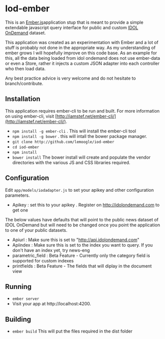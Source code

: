 # Iod-ember

This is an [Ember.js](http://emberjs.com/)application stup that is meant to provide a simple extendable javascript query interface for public and custom [IDOL OnDemand](http://idolondemand.com) dataset.

This application was created as an experimentation with Ember and a lot of stuff is probably not done in the appropriate way. As my understanding of ember grows I will hopefully improve on this code base. 
As an example for this, all the data being loaded from idol ondemand does not use ember-data or even a Store, rather it injects a custom JSON adapter into each controller who then load data.

Any best practice advice is very welcome and do not hesitate to branch/contribute.


## Installation

This application requires ember-cli to be run and built.
For more information on using ember-cli, visit [http://iamstef.net/ember-cli/](http://iamstef.net/ember-cli/).

* `npm install -g ember-cli` . This will install the ember-cli tool
* `npm install -g bower` . this will intall the bower package manager.
* `git clone http://github.com/lemoogle/iod-ember`
* `cd iod-ember`
* `npm install`
* `bower install`
The bower install will create and populate the vendor directories with the various JS and CSS libraries required.


## Configuration

Edit `app/models/iodadapter.js` to set your apikey and other configuration parameters.

* Apikey : set this to your apikey . Register on http://idolondemand.com to get one

The below values have defaults that will point to the public news dataset of IDOL OnDemand but will need to be changed once you point the application to one of your public datasets.

* Apiurl : Make sure this is set to "http://api.idolondemand.com"
* Apiindex : Make sure this is set to the index you want to query. If you don't have an index yet, try news-eng
* parametric_field : Beta Feature - Currently only the category field is supported for custom indexes
* printfields : Beta Feature - The fields that will diplay in the document view

## Running

* `ember server`
* Visit your app at http://localhost:4200.


## Building

* `ember build`
This will put the files required in the dist folder

